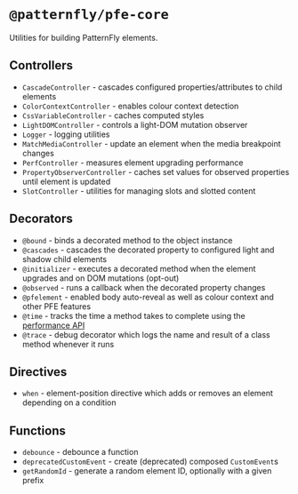 # `@patternfly/pfe-core`

Utilities for building PatternFly elements.

## Controllers

- `CascadeController` - cascades configured properties/attributes to child elements
- `ColorContextController` - enables colour context detection
- `CssVariableController` - caches computed styles
- `LightDOMController` - controls a light-DOM mutation observer
- `Logger` - logging utilities
- `MatchMediaController` - update an element when the media breakpoint changes
- `PerfController` - measures element upgrading performance
- `PropertyObserverController` - caches set values for observed properties until element is updated
- `SlotController` - utilities for managing slots and slotted content

## Decorators

- `@bound` - binds a decorated method to the object instance
- `@cascades` - cascades the decorated property to configured light and shadow child elements
- `@initializer` - executes a decorated method when the element upgrades and on DOM mutations (opt-out)
- `@observed` - runs a callback when the decorated property changes
- `@pfelement` - enabled body auto-reveal as well as colour context and other PFE features
- `@time` - tracks the time a method takes to complete using the [performance API](https://developer.mozilla.org/en-US/docs/Web/API/Performance)
- `@trace` - debug decorator which logs the name and result of a class method whenever it runs

## Directives

- `when` - element-position directive which adds or removes an element depending on a condition

## Functions

- `debounce` - debounce a function
- `deprecatedCustomEvent` - create (deprecated) composed `CustomEvent`s
- `getRandomId` - generate a random element ID, optionally with a given prefix
